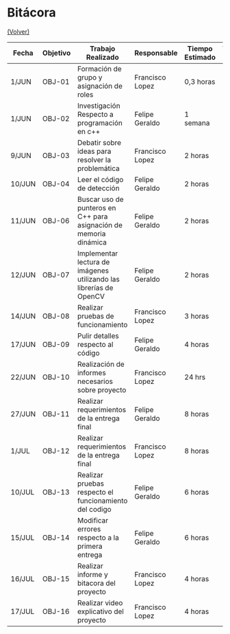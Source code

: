 # Bitácora

[(Volver)](../README.md)

| Fecha  | Objetivo  | Trabajo Realizado | Responsable | Tiempo Estimado | Tiempo Real |
|--------|-----------|-------------------|-------------|-----------------|-------------|
| 1/JUN |OBJ-01 | Formación de grupo y asignación de roles | Francisco Lopez | 0,3 horas | 0,3 horas |
| 1/JUN | OBJ-02 | Investigación Respecto a programación en c++ | Felipe Geraldo | 1 semana | 1 semana |
| 9/JUN | OBJ-03 | Debatir sobre ideas para resolver la problemática | Francisco Lopez |2 horas | 2 horas  |
| 10/JUN | OBJ-04 | Leer el código de detección |  Felipe Geraldo | 2 horas | 4,5 horas |
| 11/JUN | OBJ-06 | Buscar uso de punteros en C++ para asignación de memoria dinámica | Felipe Geraldo |2 horas | 2 horas  |
| 12/JUN | OBJ-07 | Implementar lectura de imágenes utilizando las librerías de OpenCV | Felipe Geraldo | 2 horas | 4 horas |
| 14/JUN | OBJ-08 | Realizar pruebas de funcionamiento | Francisco Lopez | 3 horas | 3 horas |
| 17/JUN | OBJ-09 | Pulir detalles respecto al código | Felipe Geraldo | 4 horas | 4 horas |
| 22/JUN | OBJ-10 | Realización de informes necesarios sobre proyecto | Francisco Lopez | 24 hrs | 24 hrs |
| 27/JUN | OBJ-11 | Realizar requerimientos de la entrega final | Felipe Geraldo | 8 horas | 6 horas |
| 1/JUL | OBJ-12 | Realizar requerimientos de la entrega final | Francisco Lopez| 8 horas | 6 horas |
| 10/JUL | OBJ-13 | Realizar pruebas respecto el funcionamiento del codigo | Felipe Geraldo | 6 horas | 6 horas |
| 15/JUL | OBJ-14 | Modificar errores respecto a la primera entrega | Felipe Geraldo | 6 horas | 6 horas |
| 16/JUL | OBJ-15 | Realizar informe y bitacora del proyecto | Francisco Lopez | 4 horas | 5 horas |
| 17/JUL | OBJ-16 | Realizar video explicativo del proyecto | Francisco Lopez | 4 horas | 5 horas |






